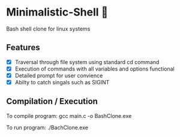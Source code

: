 # Minimalistic-Shell 🐢
Bash shell clone for linux systems

## Features
- [x] Traversal through file system using standard cd command
- [x] Execution of commands with all variables and options functional
- [x] Detailed prompt for user convience
- [x] Abilty to catch singals such as SIGINT

## Compilation / Execution
To compile program: gcc main.c -o BashClone.exe

To run program: ./BachClone.exe
